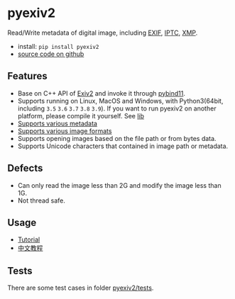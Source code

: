 # pyexiv2

Read/Write metadata of digital image, including [EXIF](https://en.wikipedia.org/wiki/Exif), [IPTC](https://en.wikipedia.org/wiki/International_Press_Telecommunications_Council), [XMP](https://en.wikipedia.org/wiki/Extensible_Metadata_Platform).

- install: `pip install pyexiv2`
- [source code on github](https://github.com/LeoHsiao1/pyexiv2)

## Features

- Base on C++ API of [Exiv2](https://www.exiv2.org/index.html) and invoke it through [pybind11](https://github.com/pybind/pybind11).
- Supports running on Linux, MacOS and Windows, with Python3(64bit, including `3.5` `3.6` `3.7` `3.8` `3.9`).
  If you want to run pyexiv2 on another platform, please compile it yourself. See [lib](https://github.com/LeoHsiao1/pyexiv2/blob/master/pyexiv2/lib/README.md)
- [Supports various metadata](https://www.exiv2.org/metadata.html)
- [Supports various image formats](https://dev.exiv2.org/projects/exiv2/wiki/Supported_image_formats)
- Supports opening images based on the file path or from bytes data.
- Supports Unicode characters that contained in image path or metadata.

## Defects

- Can only read the image less than 2G and modify the image less than 1G.
- Not thread safe.

## Usage

- [Tutorial](https://github.com/LeoHsiao1/pyexiv2/blob/master/docs/Tutorial.md)
- [中文教程](https://github.com/LeoHsiao1/pyexiv2/blob/master/docs/Tutorial-cn.md)

## Tests

There are some test cases in folder [pyexiv2/tests](https://github.com/LeoHsiao1/pyexiv2/blob/master/pyexiv2/tests/).
